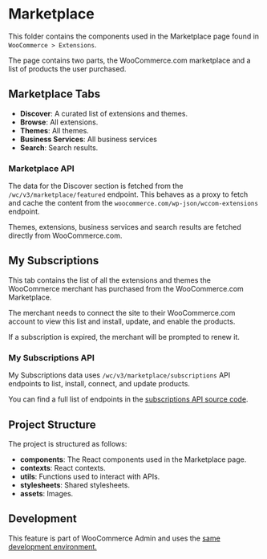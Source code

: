 # Marketplace

This folder contains the components used in the Marketplace page found in `WooCommerce > Extensions`.

The page contains two parts, the WooCommerce.com marketplace and a list of products the user purchased.

## Marketplace Tabs

- **Discover**: A curated list of extensions and themes.
- **Browse**: All extensions.
- **Themes**: All themes.
- **Business Services**: All business services
- **Search**: Search results.

### Marketplace API

The data for the Discover section is fetched from the `/wc/v3/marketplace/featured` endpoint. This behaves as a proxy to fetch and cache the content from the `woocommerce.com/wp-json/wccom-extensions` endpoint.

Themes, extensions, business services and search results are fetched directly from WooCommerce.com.

## My Subscriptions

This tab contains the list of all the extensions and themes the WooCommerce merchant has purchased from the WooCommerce.com Marketplace.

The merchant needs to connect the site to their WooCommerce.com account to view this list and install, update, and enable the products.

If a subscription is expired, the merchant will be prompted to renew it.

### My Subscriptions API

My Subscriptions data uses `/wc/v3/marketplace/subscriptions` API endpoints to list, install, connect, and update products.

You can find a full list of endpoints in the [subscriptions API source code](/plugins/woocommerce/includes/admin/helper/class-wc-helper-subscriptions-api.php).

## Project Structure

The project is structured as follows:

- **components**: The React components used in the Marketplace page.
- **contexts**: React contexts.
- **utils**: Functions used to interact with APIs.
- **stylesheets**: Shared stylesheets.
- **assets**: Images.

## Development

This feature is part of WooCommerce Admin and uses the [same development environment.](/plugins/woocommerce-admin/README.md)
